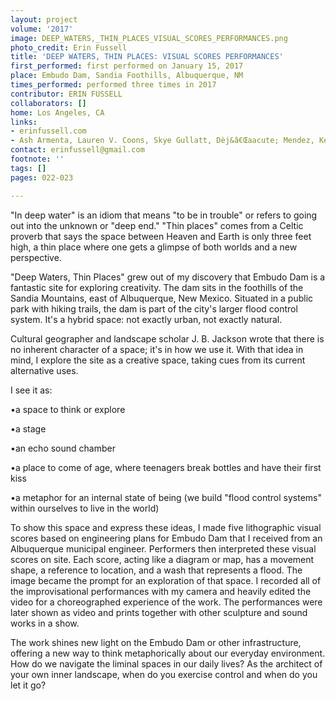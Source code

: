 ```yaml
---
layout: project
volume: '2017'
image: DEEP_WATERS,_THIN_PLACES_VISUAL_SCORES_PERFORMANCES.png
photo_credit: Erin Fussell
title: 'DEEP WATERS, THIN PLACES: VISUAL SCORES PERFORMANCES'
first_performed: first performed on January 15, 2017
place: Embudo Dam, Sandia Foothills, Albuquerque, NM
times_performed: performed three times in 2017
contributor: ERIN FUSSELL
collaborators: []
home: Los Angeles, CA
links:
- erinfussell.com
- Ash Armenta, Lauren V. Coons, Skye Gullatt, Dèj&â€Œaacute; Mendez, Kelly Davis
contact: erinfussell@gmail.com
footnote: ''
tags: []
pages: 022-023

---
```


"In deep water" is an idiom that means "to be in trouble" or refers to going out into the unknown or "deep end." "Thin places" comes from a Celtic proverb that says the space between Heaven and Earth is only three feet high, a thin place where one gets a glimpse of both worlds and a new perspective.

"Deep Waters, Thin Places" grew out of my discovery that Embudo Dam is a fantastic site for exploring creativity. The dam sits in the foothills of the Sandia Mountains, east of Albuquerque, New Mexico. Situated in a public park with hiking trails, the dam is part of the city's larger flood control system. It's a hybrid space: not exactly urban, not exactly natural.

Cultural geographer and landscape scholar J. B. Jackson wrote that there is no inherent character of a space; it's in how we use it. With that idea in mind, I explore the site as a creative space, taking cues from its current alternative uses.

I see it as:

•a space to think or explore

•a stage

•an echo sound chamber

•a place to come of age, where teenagers break bottles and have their first kiss

•a metaphor for an internal state of being (we build "flood control systems" within ourselves to live in the world)

To show this space and express these ideas, I made five lithographic visual scores based on engineering plans for Embudo Dam that I received from an Albuquerque municipal engineer. Performers then interpreted these visual scores on site. Each score, acting like a diagram or map, has a movement shape, a reference to location, and a wash that represents a flood. The image became the prompt for an exploration of that space. I recorded all of the improvisational performances with my camera and heavily edited the video for a choreographed experience of the work. The performances were later shown as video and prints together with other sculpture and sound works in a show.

The work shines new light on the Embudo Dam or other infrastructure, offering a new way to think metaphorically about our everyday environment. How do we navigate the liminal spaces in our daily lives? As the architect of your own inner landscape, when do you exercise control and when do you let it go?
